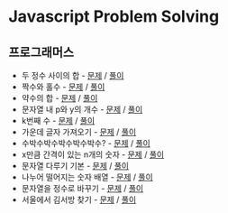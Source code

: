 # Javascript Problem Solving

## 프로그래머스

- 두 정수 사이의 합 - [문제](https://programmers.co.kr/learn/courses/30/lessons/12912?language=javascript) / [풀이](./programmers/sum-between-two-integers.js)
- 짝수와 홀수 - [문제](https://programmers.co.kr/learn/courses/30/lessons/12937?language=javascript) / [풀이](./programmers/even-number-and-odd-number.js)
- 약수의 합 - [문제](https://programmers.co.kr/learn/courses/30/lessons/12928?language=javascript) / [풀이](./programmers/sum-of-divisor.js)
- 문자열 내 p와 y의 개수 - [문제](https://programmers.co.kr/learn/courses/30/lessons/12916?language=javascript) / [풀이](./programmers/count-of-p-and-y.js)
- k번째 수 - [문제](https://programmers.co.kr/learn/courses/30/lessons/42748?language=javascript) / [풀이](./programmers/k-th-number.js)
- 가운데 글자 가져오기 - [문제](https://programmers.co.kr/learn/courses/30/lessons/12903?language=javascript) / [풀이](./programmers/get-middle-character.js)
- 수박수박수박수박수박수? - [문제](https://programmers.co.kr/learn/courses/30/lessons/12922?language=javascript) / [풀이](./programmers/water-melon-water.js)
- x만큼 간격이 있는 n개의 숫자 - [문제](https://programmers.co.kr/learn/courses/30/lessons/12954?language=javascript) / [풀이](./programmers/n-digits-with-x-spacing.js)
- 문자열 다루기 기본 - [문제](https://programmers.co.kr/learn/courses/30/lessons/12918?language=javascript) / [풀이](./programmers/string-handling-basic.js)
- 나누어 떨어지는 숫자 배열 - [문제](https://programmers.co.kr/learn/courses/30/lessons/12910?language=javascript) / [풀이](./programmers/divided-numbers-array.js)
- 문자열을 정수로 바꾸기 - [문제](https://programmers.co.kr/learn/courses/30/lessons/12925?language=javascript) / [풀이](./programmers/replace-string-with-integer.js)
- 서울에서 김서방 찾기 - [문제](https://programmers.co.kr/learn/courses/30/lessons/12919?language=javascript) / [풀이](./programmers/find-kim-in-seoul.js)
